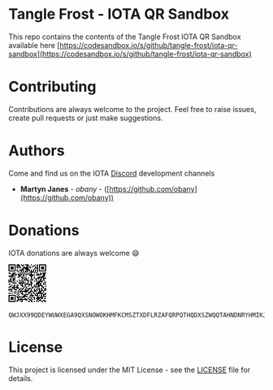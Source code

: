 # Tangle Frost - IOTA QR Sandbox

This repo contains the contents of the Tangle Frost IOTA QR Sandbox available here [https://codesandbox.io/s/github/tangle-frost/iota-qr-sandbox](https://codesandbox.io/s/github/tangle-frost/iota-qr-sandbox)

# Contributing

Contributions are always welcome to the project. Feel free to raise issues, create pull requests or just make suggestions.

# Authors

Come and find us on the IOTA [Discord](https://discordapp.com/invite/fNGZXvh) development channels

* **Martyn Janes** - *obany* - ([https://github.com/obany](https://github.com/obany))

# Donations

IOTA donations are always welcome :smile:

![QR Code for Trinity](https://raw.githubusercontent.com/tangle-frost/iota-qr-sandbox/master/donation.png)

```shell
QWJXX99QDEYWUWXEGA9QXSNOWOKHMFKCMSZTXDFLRZAFQRPQTHQDXSZWQQTAHNDNRYHMIKJYWQLKTFHBWSAOJDHAMB
```

# License

This project is licensed under the MIT License - see the [LICENSE](https://github.com/tangle-frost/iota-qr-sandbox/blob/master/LICENSE) file for details.
